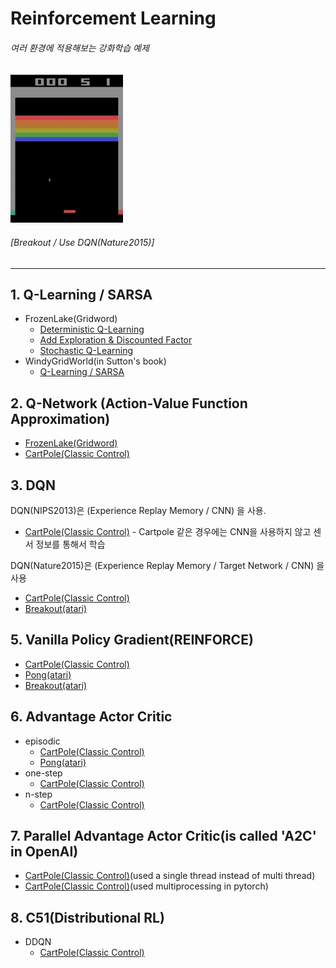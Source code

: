 # Reinforcement Learning
###### 여러 환경에 적용해보는 강화학습 예제

![Alt text](/readme/Play.gif)
###### [Breakout / Use DQN(Nature2015)]

---------------
## 1. Q-Learning / SARSA
* FrozenLake(Gridword)
	* [Deterministic Q-Learning](https://github.com/jcwleo/Reinforcement_Learning/blob/master/FrozenLake/FL_Q-Table.py)
	* [Add Exploration & Discounted Factor](https://github.com/jcwleo/Reinforcement_Learning/blob/master/FrozenLake/FL_Q-table_exp%26dis.py)
	* [Stochastic Q-Learning](https://github.com/jcwleo/Reinforcement_Learning/blob/master/FrozenLake/FL_Q-table_Stochastic.py)
* WindyGridWorld(in Sutton's book)
    * [Q-Learning / SARSA](https://github.com/jcwleo/Reinforcement_Learning/tree/master/Windygridworld)
## 2. Q-Network (Action-Value Function Approximation)
* [FrozenLake(Gridword)](https://github.com/jcwleo/Reinforcement_Learning/blob/master/FrozenLake/FrozenLake_Q-Network.py)
* [CartPole(Classic Control)](https://github.com/jcwleo/Reinforcement_Learning/blob/master/CartPole/CartPole_Q-Network.py)

## 3. DQN
DQN(NIPS2013)은 (Experience Replay Memory / CNN) 을 사용.
* [CartPole(Classic Control)](https://github.com/jcwleo/Reinforcement_Learning/blob/master/CartPole/CartPole_DQN_NIPS2013.py) - Cartpole 같은 경우에는 CNN을 사용하지 않고 센서 정보를 통해서 학습

DQN(Nature2015)은 (Experience Replay Memory / Target Network / CNN) 을 사용

* [CartPole(Classic Control)](https://github.com/jcwleo/Reinforcement_Learning/blob/master/CartPole/CartPole_DQN_Nature2015.py)
* [Breakout(atari)](https://github.com/jcwleo/Reinforcement_Learning/blob/master/Breakout/Breakout_DQN_class.py)

## 5. Vanilla Policy Gradient(REINFORCE)
* [CartPole(Classic Control)](https://github.com/jcwleo/Reinforcement_Learning/blob/master/CartPole/CartPole_PolicyGradient.py)
* [Pong(atari)](https://github.com/jcwleo/Reinforcement_Learning/blob/master/Pong/Pong_PolicyGradient.py)
* [Breakout(atari)](https://github.com/jcwleo/Reinforcement_Learning/blob/master/Breakout/Breakout_PolicyGradient.py)

## 6. Advantage Actor Critic
* episodic
	* [CartPole(Classic Control)](https://github.com/jcwleo/Reinforcement_Learning/blob/master/CartPole/CartPole_A2C_episodic.py)
	* [Pong(atari)](https://github.com/jcwleo/Reinforcement_Learning/blob/master/Pong/Pong_A2C_episodic.py)
* one-step
    *  [CartPole(Classic Control)](https://github.com/jcwleo/Reinforcement_Learning/blob/master/CartPole/Cartpole_A2C_onestep.py)
* n-step
    * [CartPole(Classic Control)](https://github.com/jcwleo/Reinforcement_Learning/blob/master/CartPole/Cartpole_A2C_nstep.py)

## 7. Parallel Advantage Actor Critic(is called 'A2C' in OpenAI)
* [CartPole(Classic Control)](https://github.com/jcwleo/Reinforcement_Learning/blob/master/CartPole/CartPole_PAAC.py)(used a single thread instead of multi thread)
* [CartPole(Classic Control)](https://github.com/jcwleo/Reinforcement_Learning/blob/master/CartPole/CartPole_PAAC_multiproc.py)(used multiprocessing in pytorch)

## 8. C51(Distributional RL)
* DDQN
	* [CartPole(Classic Control)](https://github.com/jcwleo/Reinforcement_Learning/blob/master/CartPole/CartPole_C51.py)
